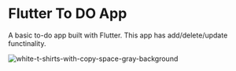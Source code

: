# Flutter To DO App

A basic to-do app built with Flutter. This app has add/delete/update functinality.


![white-t-shirts-with-copy-space-gray-background](https://github.com/Mahmoud20-00491/To-DO-APP/assets/121718282/bdf33a1e-7073-4e88-84ef-6c688571d4a3)


